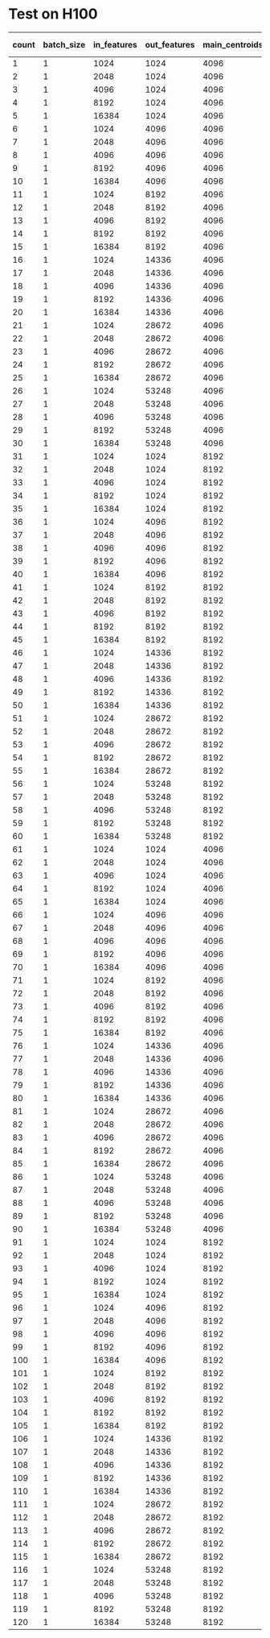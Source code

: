 # Test on H100

| count | batch_size | in_features | out_features | main_centroids | residual_centroids | vptq (ms) | torch (ms) | ratio |
| ----- | ---------- | ----------- | ------------ | -------------- | ------------------ | --------- | ---------- | ----- |
| 1     | 1          | 1024        | 1024         | 4096           | 256                | 0.0135    | 0.0132     | 1.03  |
| 2     | 1          | 2048        | 1024         | 4096           | 256                | 0.0138    | 0.0136     | 1.02  |
| 3     | 1          | 4096        | 1024         | 4096           | 256                | 0.0155    | 0.0166     | 0.94  |
| 4     | 1          | 8192        | 1024         | 4096           | 256                | 0.0190    | 0.0190     | 1.00  |
| 5     | 1          | 16384       | 1024         | 4096           | 256                | 0.0260    | 0.0216     | 1.20  |
| 6     | 1          | 1024        | 4096         | 4096           | 256                | 0.0201    | 0.0158     | 1.27  |
| 7     | 1          | 2048        | 4096         | 4096           | 256                | 0.0224    | 0.0177     | 1.27  |
| 8     | 1          | 4096        | 4096         | 4096           | 256                | 0.0275    | 0.0209     | 1.32  |
| 9     | 1          | 8192        | 4096         | 4096           | 256                | 0.0387    | 0.0361     | 1.07  |
| 10    | 1          | 16384       | 4096         | 4096           | 256                | 0.0606    | 0.0591     | 1.03  |
| 11    | 1          | 1024        | 8192         | 4096           | 256                | 0.0306    | 0.0162     | 1.89  |
| 12    | 1          | 2048        | 8192         | 4096           | 256                | 0.0365    | 0.0204     | 1.79  |
| 13    | 1          | 4096        | 8192         | 4096           | 256                | 0.0470    | 0.0379     | 1.24  |
| 14    | 1          | 8192        | 8192         | 4096           | 256                | 0.0689    | 0.0588     | 1.17  |
| 15    | 1          | 16384       | 8192         | 4096           | 256                | 0.1271    | 0.1037     | 1.22  |
| 16    | 1          | 1024        | 14336        | 4096           | 256                | 0.0481    | 0.0197     | 2.44  |
| 17    | 1          | 2048        | 14336        | 4096           | 256                | 0.0578    | 0.0384     | 1.50  |
| 18    | 1          | 4096        | 14336        | 4096           | 256                | 0.0768    | 0.0566     | 1.36  |
| 19    | 1          | 8192        | 14336        | 4096           | 256                | 0.1263    | 0.0916     | 1.38  |
| 20    | 1          | 16384       | 14336        | 4096           | 256                | 0.2158    | 0.1652     | 1.31  |
| 21    | 1          | 1024        | 28672        | 4096           | 256                | 0.0864    | 0.0325     | 2.66  |
| 22    | 1          | 2048        | 28672        | 4096           | 256                | 0.1048    | 0.0569     | 1.84  |
| 23    | 1          | 4096        | 28672        | 4096           | 256                | 0.1531    | 0.0956     | 1.60  |
| 24    | 1          | 8192        | 28672        | 4096           | 256                | 0.2429    | 0.1727     | 1.41  |
| 25    | 1          | 16384       | 28672        | 4096           | 256                | 0.4198    | 0.3103     | 1.35  |
| 26    | 1          | 1024        | 53248        | 4096           | 256                | 0.1485    | 0.0538     | 2.76  |
| 27    | 1          | 2048        | 53248        | 4096           | 256                | 0.1934    | 0.0905     | 2.14  |
| 28    | 1          | 4096        | 53248        | 4096           | 256                | 0.2774    | 0.1661     | 1.67  |
| 29    | 1          | 8192        | 53248        | 4096           | 256                | 0.4423    | 0.3070     | 1.44  |
| 30    | 1          | 16384       | 53248        | 4096           | 256                | 0.7714    | 0.5959     | 1.29  |
| 31    | 1          | 1024        | 1024         | 8192           | 256                | 0.0147    | 0.0155     | 0.95  |
| 32    | 1          | 2048        | 1024         | 8192           | 256                | 0.0154    | 0.0156     | 0.99  |
| 33    | 1          | 4096        | 1024         | 8192           | 256                | 0.0173    | 0.0191     | 0.91  |
| 34    | 1          | 8192        | 1024         | 8192           | 256                | 0.0205    | 0.0202     | 1.01  |
| 35    | 1          | 16384       | 1024         | 8192           | 256                | 0.0273    | 0.0230     | 1.18  |
| 36    | 1          | 1024        | 4096         | 8192           | 256                | 0.0297    | 0.0179     | 1.66  |
| 37    | 1          | 2048        | 4096         | 8192           | 256                | 0.0329    | 0.0196     | 1.68  |
| 38    | 1          | 4096        | 4096         | 8192           | 256                | 0.0397    | 0.0215     | 1.85  |
| 39    | 1          | 8192        | 4096         | 8192           | 256                | 0.0528    | 0.0378     | 1.40  |
| 40    | 1          | 16384       | 4096         | 8192           | 256                | 0.0817    | 0.0617     | 1.32  |
| 41    | 1          | 1024        | 8192         | 8192           | 256                | 0.0489    | 0.0169     | 2.90  |
| 42    | 1          | 2048        | 8192         | 8192           | 256                | 0.0561    | 0.0207     | 2.71  |
| 43    | 1          | 4096        | 8192         | 8192           | 256                | 0.0690    | 0.0385     | 1.79  |
| 44    | 1          | 8192        | 8192         | 8192           | 256                | 0.0967    | 0.0596     | 1.62  |
| 45    | 1          | 16384       | 8192         | 8192           | 256                | 0.1809    | 0.1029     | 1.76  |
| 46    | 1          | 1024        | 14336        | 8192           | 256                | 0.0780    | 0.0190     | 4.11  |
| 47    | 1          | 2048        | 14336        | 8192           | 256                | 0.0898    | 0.0357     | 2.51  |
| 48    | 1          | 4096        | 14336        | 8192           | 256                | 0.1140    | 0.0535     | 2.13  |
| 49    | 1          | 8192        | 14336        | 8192           | 256                | 0.1858    | 0.0907     | 2.05  |
| 50    | 1          | 16384       | 14336        | 8192           | 256                | 0.3096    | 0.1649     | 1.88  |
| 51    | 1          | 1024        | 28672        | 8192           | 256                | 0.1451    | 0.0324     | 4.48  |
| 52    | 1          | 2048        | 28672        | 8192           | 256                | 0.1697    | 0.0565     | 3.01  |
| 53    | 1          | 4096        | 28672        | 8192           | 256                | 0.2405    | 0.0957     | 2.51  |
| 54    | 1          | 8192        | 28672        | 8192           | 256                | 0.3643    | 0.1716     | 2.12  |
| 55    | 1          | 16384       | 28672        | 8192           | 256                | 0.6090    | 0.3103     | 1.96  |
| 56    | 1          | 1024        | 53248        | 8192           | 256                | 0.2570    | 0.0537     | 4.78  |
| 57    | 1          | 2048        | 53248        | 8192           | 256                | 0.3214    | 0.0902     | 3.56  |
| 58    | 1          | 4096        | 53248        | 8192           | 256                | 0.4351    | 0.1660     | 2.62  |
| 59    | 1          | 8192        | 53248        | 8192           | 256                | 0.6601    | 0.3061     | 2.16  |
| 60    | 1          | 16384       | 53248        | 8192           | 256                | 1.1037    | 0.5935     | 1.86  |
| 61    | 1          | 1024        | 1024         | 4096           | 512                | 0.0134    | 0.0134     | 1.00  |
| 62    | 1          | 2048        | 1024         | 4096           | 512                | 0.0143    | 0.0140     | 1.02  |
| 63    | 1          | 4096        | 1024         | 4096           | 512                | 0.0157    | 0.0167     | 0.94  |
| 64    | 1          | 8192        | 1024         | 4096           | 512                | 0.0189    | 0.0187     | 1.01  |
| 65    | 1          | 16384       | 1024         | 4096           | 512                | 0.0258    | 0.0210     | 1.23  |
| 66    | 1          | 1024        | 4096         | 4096           | 512                | 0.0197    | 0.0159     | 1.23  |
| 67    | 1          | 2048        | 4096         | 4096           | 512                | 0.0225    | 0.0179     | 1.25  |
| 68    | 1          | 4096        | 4096         | 4096           | 512                | 0.0281    | 0.0206     | 1.36  |
| 69    | 1          | 8192        | 4096         | 4096           | 512                | 0.0392    | 0.0362     | 1.08  |
| 70    | 1          | 16384       | 4096         | 4096           | 512                | 0.0651    | 0.0588     | 1.11  |
| 71    | 1          | 1024        | 8192         | 4096           | 512                | 0.0310    | 0.0163     | 1.90  |
| 72    | 1          | 2048        | 8192         | 4096           | 512                | 0.0368    | 0.0210     | 1.76  |
| 73    | 1          | 4096        | 8192         | 4096           | 512                | 0.0476    | 0.0385     | 1.23  |
| 74    | 1          | 8192        | 8192         | 4096           | 512                | 0.0717    | 0.0586     | 1.22  |
| 75    | 1          | 16384       | 8192         | 4096           | 512                | 0.1267    | 0.1027     | 1.23  |
| 76    | 1          | 1024        | 14336        | 4096           | 512                | 0.0477    | 0.0191     | 2.50  |
| 77    | 1          | 2048        | 14336        | 4096           | 512                | 0.0568    | 0.0356     | 1.59  |
| 78    | 1          | 4096        | 14336        | 4096           | 512                | 0.0763    | 0.0536     | 1.42  |
| 79    | 1          | 8192        | 14336        | 4096           | 512                | 0.1253    | 0.0908     | 1.38  |
| 80    | 1          | 16384       | 14336        | 4096           | 512                | 0.2133    | 0.1641     | 1.30  |
| 81    | 1          | 1024        | 28672        | 4096           | 512                | 0.0862    | 0.0320     | 2.70  |
| 82    | 1          | 2048        | 28672        | 4096           | 512                | 0.1055    | 0.0570     | 1.85  |
| 83    | 1          | 4096        | 28672        | 4096           | 512                | 0.1537    | 0.0953     | 1.61  |
| 84    | 1          | 8192        | 28672        | 4096           | 512                | 0.2389    | 0.1717     | 1.39  |
| 85    | 1          | 16384       | 28672        | 4096           | 512                | 0.4163    | 0.3112     | 1.34  |
| 86    | 1          | 1024        | 53248        | 4096           | 512                | 0.1495    | 0.0538     | 2.78  |
| 87    | 1          | 2048        | 53248        | 4096           | 512                | 0.1974    | 0.0904     | 2.18  |
| 88    | 1          | 4096        | 53248        | 4096           | 512                | 0.2741    | 0.1670     | 1.64  |
| 89    | 1          | 8192        | 53248        | 4096           | 512                | 0.4372    | 0.3079     | 1.42  |
| 90    | 1          | 16384       | 53248        | 4096           | 512                | 0.7584    | 0.5951     | 1.27  |
| 91    | 1          | 1024        | 1024         | 8192           | 512                | 0.0133    | 0.0131     | 1.01  |
| 92    | 1          | 2048        | 1024         | 8192           | 512                | 0.0143    | 0.0144     | 1.00  |
| 93    | 1          | 4096        | 1024         | 8192           | 512                | 0.0165    | 0.0180     | 0.91  |
| 94    | 1          | 8192        | 1024         | 8192           | 512                | 0.0200    | 0.0196     | 1.02  |
| 95    | 1          | 16384       | 1024         | 8192           | 512                | 0.0264    | 0.0224     | 1.18  |
| 96    | 1          | 1024        | 4096         | 8192           | 512                | 0.0294    | 0.0171     | 1.72  |
| 97    | 1          | 2048        | 4096         | 8192           | 512                | 0.0318    | 0.0179     | 1.78  |
| 98    | 1          | 4096        | 4096         | 8192           | 512                | 0.0385    | 0.0210     | 1.83  |
| 99    | 1          | 8192        | 4096         | 8192           | 512                | 0.0524    | 0.0368     | 1.42  |
| 100   | 1          | 16384       | 4096         | 8192           | 512                | 0.0889    | 0.0596     | 1.49  |
| 101   | 1          | 1024        | 8192         | 8192           | 512                | 0.0488    | 0.0161     | 3.04  |
| 102   | 1          | 2048        | 8192         | 8192           | 512                | 0.0554    | 0.0207     | 2.67  |
| 103   | 1          | 4096        | 8192         | 8192           | 512                | 0.0690    | 0.0379     | 1.82  |
| 104   | 1          | 8192        | 8192         | 8192           | 512                | 0.1033    | 0.0585     | 1.77  |
| 105   | 1          | 16384       | 8192         | 8192           | 512                | 0.1818    | 0.1031     | 1.76  |
| 106   | 1          | 1024        | 14336        | 8192           | 512                | 0.0777    | 0.0190     | 4.09  |
| 107   | 1          | 2048        | 14336        | 8192           | 512                | 0.0897    | 0.0355     | 2.52  |
| 108   | 1          | 4096        | 14336        | 8192           | 512                | 0.1161    | 0.0539     | 2.16  |
| 109   | 1          | 8192        | 14336        | 8192           | 512                | 0.1875    | 0.0909     | 2.06  |
| 110   | 1          | 16384       | 14336        | 8192           | 512                | 0.3076    | 0.1641     | 1.88  |
| 111   | 1          | 1024        | 28672        | 8192           | 512                | 0.1464    | 0.0332     | 4.41  |
| 112   | 1          | 2048        | 28672        | 8192           | 512                | 0.1759    | 0.0578     | 3.04  |
| 113   | 1          | 4096        | 28672        | 8192           | 512                | 0.2432    | 0.0980     | 2.48  |
| 114   | 1          | 8192        | 28672        | 8192           | 512                | 0.3633    | 0.1741     | 2.09  |
| 115   | 1          | 16384       | 28672        | 8192           | 512                | 0.6154    | 0.3127     | 1.97  |
| 116   | 1          | 1024        | 53248        | 8192           | 512                | 0.2587    | 0.0536     | 4.83  |
| 117   | 1          | 2048        | 53248        | 8192           | 512                | 0.3249    | 0.0904     | 3.60  |
| 118   | 1          | 4096        | 53248        | 8192           | 512                | 0.4350    | 0.1652     | 2.63  |
| 119   | 1          | 8192        | 53248        | 8192           | 512                | 0.6662    | 0.3056     | 2.18  |
| 120   | 1          | 16384       | 53248        | 8192           | 512                | 1.0953    | 0.5954     | 1.84  |

